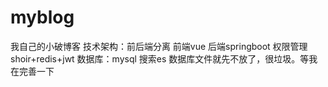 # myblog
我自己的小破博客
技术架构：前后端分离
前端vue
后端springboot
权限管理shoir+redis+jwt
数据库：mysql
搜索es
数据库文件就先不放了，很垃圾。等我在完善一下
